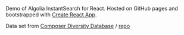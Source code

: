 Demo of Algolia InstantSearch for React. Hosted on GitHub pages and bootstrapped with [Create React App](https://github.com/facebookincubator/create-react-app).

Data set from [Composer Diversity Database](https://composerdiversity.com/) / [repo](https://github.com/davemacdo/composer-diversity/)
